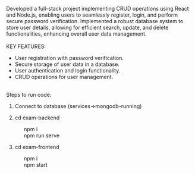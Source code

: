 Developed a full-stack project implementing CRUD operations using React and Node.js, enabling users to seamlessly register, login, and perform secure password verification.
Implemented a robust database system to store user details, allowing for efficient search, update, and delete functionalities, enhancing overall user data management.
<br>
<br>KEY FEATURES:<br>
<ul>
  <li>User registration with password verification.</li>
  <li>Secure storage of user data in a database.</li>
  <li>User authentication and login functionality.</li>
  <li>CRUD operations for user management.</li>
</ul>
<br>
Steps to run code:

1) Connect to database (services->mongodb-running)
2) cd exam-backend
     <ul>npm i</ul>
     <ul>npm run serve</ul>

3) cd exam-frontend
     <ul>npm i</ul>
     <ul>npm start</ul>
